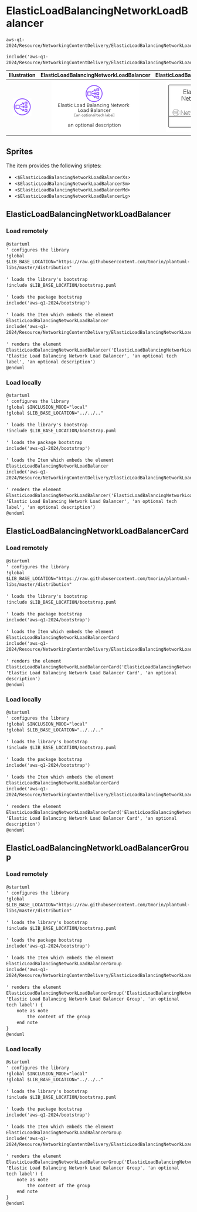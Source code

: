 # ElasticLoadBalancingNetworkLoadBalancer


```text
aws-q1-2024/Resource/NetworkingContentDelivery/ElasticLoadBalancingNetworkLoadBalancer
```

```text
include('aws-q1-2024/Resource/NetworkingContentDelivery/ElasticLoadBalancingNetworkLoadBalancer')
```



| Illustration | ElasticLoadBalancingNetworkLoadBalancer | ElasticLoadBalancingNetworkLoadBalancerCard | ElasticLoadBalancingNetworkLoadBalancerGroup |
| :---: | :---: | :---: | :---: |
| ![illustration for Illustration](../../../aws-q1-2024/Resource/NetworkingContentDelivery/ElasticLoadBalancingNetworkLoadBalancer.png) | ![illustration for ElasticLoadBalancingNetworkLoadBalancer](../../../aws-q1-2024/Resource/NetworkingContentDelivery/ElasticLoadBalancingNetworkLoadBalancer.Local.png) | ![illustration for ElasticLoadBalancingNetworkLoadBalancerCard](../../../aws-q1-2024/Resource/NetworkingContentDelivery/ElasticLoadBalancingNetworkLoadBalancerCard.Local.png) | ![illustration for ElasticLoadBalancingNetworkLoadBalancerGroup](../../../aws-q1-2024/Resource/NetworkingContentDelivery/ElasticLoadBalancingNetworkLoadBalancerGroup.Local.png) |



## Sprites
The item provides the following sriptes:

- `<$ElasticLoadBalancingNetworkLoadBalancerXs>`
- `<$ElasticLoadBalancingNetworkLoadBalancerSm>`
- `<$ElasticLoadBalancingNetworkLoadBalancerMd>`
- `<$ElasticLoadBalancingNetworkLoadBalancerLg>`





## ElasticLoadBalancingNetworkLoadBalancer

### Load remotely
```plantuml
@startuml
' configures the library
!global $LIB_BASE_LOCATION="https://raw.githubusercontent.com/tmorin/plantuml-libs/master/distribution"

' loads the library's bootstrap
!include $LIB_BASE_LOCATION/bootstrap.puml

' loads the package bootstrap
include('aws-q1-2024/bootstrap')

' loads the Item which embeds the element ElasticLoadBalancingNetworkLoadBalancer
include('aws-q1-2024/Resource/NetworkingContentDelivery/ElasticLoadBalancingNetworkLoadBalancer')

' renders the element
ElasticLoadBalancingNetworkLoadBalancer('ElasticLoadBalancingNetworkLoadBalancer', 'Elastic Load Balancing Network Load Balancer', 'an optional tech label', 'an optional description')
@enduml
```

### Load locally
```plantuml
@startuml
' configures the library
!global $INCLUSION_MODE="local"
!global $LIB_BASE_LOCATION="../../.."

' loads the library's bootstrap
!include $LIB_BASE_LOCATION/bootstrap.puml

' loads the package bootstrap
include('aws-q1-2024/bootstrap')

' loads the Item which embeds the element ElasticLoadBalancingNetworkLoadBalancer
include('aws-q1-2024/Resource/NetworkingContentDelivery/ElasticLoadBalancingNetworkLoadBalancer')

' renders the element
ElasticLoadBalancingNetworkLoadBalancer('ElasticLoadBalancingNetworkLoadBalancer', 'Elastic Load Balancing Network Load Balancer', 'an optional tech label', 'an optional description')
@enduml
```

## ElasticLoadBalancingNetworkLoadBalancerCard

### Load remotely
```plantuml
@startuml
' configures the library
!global $LIB_BASE_LOCATION="https://raw.githubusercontent.com/tmorin/plantuml-libs/master/distribution"

' loads the library's bootstrap
!include $LIB_BASE_LOCATION/bootstrap.puml

' loads the package bootstrap
include('aws-q1-2024/bootstrap')

' loads the Item which embeds the element ElasticLoadBalancingNetworkLoadBalancerCard
include('aws-q1-2024/Resource/NetworkingContentDelivery/ElasticLoadBalancingNetworkLoadBalancer')

' renders the element
ElasticLoadBalancingNetworkLoadBalancerCard('ElasticLoadBalancingNetworkLoadBalancerCard', 'Elastic Load Balancing Network Load Balancer Card', 'an optional description')
@enduml
```

### Load locally
```plantuml
@startuml
' configures the library
!global $INCLUSION_MODE="local"
!global $LIB_BASE_LOCATION="../../.."

' loads the library's bootstrap
!include $LIB_BASE_LOCATION/bootstrap.puml

' loads the package bootstrap
include('aws-q1-2024/bootstrap')

' loads the Item which embeds the element ElasticLoadBalancingNetworkLoadBalancerCard
include('aws-q1-2024/Resource/NetworkingContentDelivery/ElasticLoadBalancingNetworkLoadBalancer')

' renders the element
ElasticLoadBalancingNetworkLoadBalancerCard('ElasticLoadBalancingNetworkLoadBalancerCard', 'Elastic Load Balancing Network Load Balancer Card', 'an optional description')
@enduml
```

## ElasticLoadBalancingNetworkLoadBalancerGroup

### Load remotely
```plantuml
@startuml
' configures the library
!global $LIB_BASE_LOCATION="https://raw.githubusercontent.com/tmorin/plantuml-libs/master/distribution"

' loads the library's bootstrap
!include $LIB_BASE_LOCATION/bootstrap.puml

' loads the package bootstrap
include('aws-q1-2024/bootstrap')

' loads the Item which embeds the element ElasticLoadBalancingNetworkLoadBalancerGroup
include('aws-q1-2024/Resource/NetworkingContentDelivery/ElasticLoadBalancingNetworkLoadBalancer')

' renders the element
ElasticLoadBalancingNetworkLoadBalancerGroup('ElasticLoadBalancingNetworkLoadBalancerGroup', 'Elastic Load Balancing Network Load Balancer Group', 'an optional tech label') {
    note as note
        the content of the group
    end note
}
@enduml
```

### Load locally
```plantuml
@startuml
' configures the library
!global $INCLUSION_MODE="local"
!global $LIB_BASE_LOCATION="../../.."

' loads the library's bootstrap
!include $LIB_BASE_LOCATION/bootstrap.puml

' loads the package bootstrap
include('aws-q1-2024/bootstrap')

' loads the Item which embeds the element ElasticLoadBalancingNetworkLoadBalancerGroup
include('aws-q1-2024/Resource/NetworkingContentDelivery/ElasticLoadBalancingNetworkLoadBalancer')

' renders the element
ElasticLoadBalancingNetworkLoadBalancerGroup('ElasticLoadBalancingNetworkLoadBalancerGroup', 'Elastic Load Balancing Network Load Balancer Group', 'an optional tech label') {
    note as note
        the content of the group
    end note
}
@enduml
```

